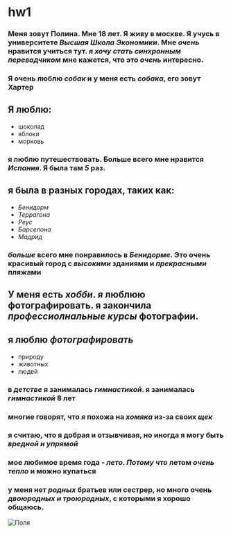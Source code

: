 # hw1
### Меня зовут Полина. Мне 18 лет. Я живу в москве. Я учусь в университете *Высшая Школа Экономики*. Мне _очень_ нравится учиться тут. ***я хочу стать синхронным переводчиком*** мне кажется, что это _очень_ интересно.
### Я очень люблю _собак_ и у меня есть _собака_, его зовут **Хартер**
## Я люблю:
+ шоколад
+ яблоки
+ морковь
### **я люблю путешествовать**. Больше всего мне нравится _Испания_. Я была там ***5*** раз.
## я была в разных городах, таких как:
+ _Бенидорм_
+ _Террагона_
+ _Реус_
+ _Барселона_
+ _Мадрид_
### *больше* всего мне **понравилось** в _Бенидорме_. Это **очень** красивый город с _высокими_ зданиями и _прекрасными_ пляжами 
## У меня есть _хобби_. *я* **люблюю** фотографировать. я закончила ***профессиолнальные курсы*** фотографии. 
##  я люблю _фотографировать_
+ природу
+ животных
+ людей
### в *детстве* я занималась _гимнастикой_. я занималась _гимнастикой_ **8 лет**
### многие говорят, что _я_ похожа на ***хомяка*** из-за своих *щек*
### я считаю, что я **добрая и отзывчивая**, но иногда я могу быть *вредной и упрямой* 
### мое любимое время года - _лето_. *Потому что* летом _очень_ ***тепло*** и можно **купаться**
### у меня нет _родных_ братьев или сестрер, но много очень ***двоюродных и троюродных***, с которыми я **хорошо** общаюсь.
![Поля](https://pp.userapi.com/c840226/v840226659/11d7b/hqfmT6K5Afg.jpg)
